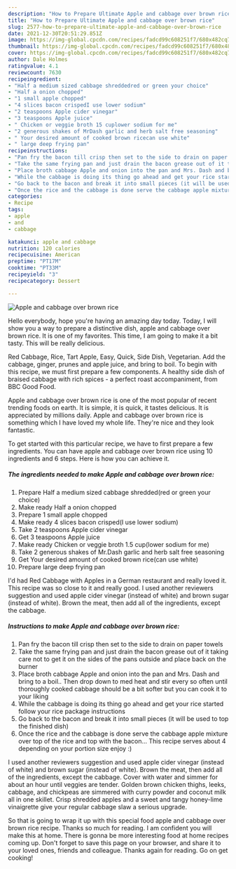 ```yaml
---
description: "How to Prepare Ultimate Apple and cabbage over brown rice"
title: "How to Prepare Ultimate Apple and cabbage over brown rice"
slug: 2577-how-to-prepare-ultimate-apple-and-cabbage-over-brown-rice
date: 2021-12-30T20:51:29.851Z
image: https://img-global.cpcdn.com/recipes/fadcd99c608251f7/680x482cq70/apple-and-cabbage-over-brown-rice-recipe-main-photo.jpg
thumbnail: https://img-global.cpcdn.com/recipes/fadcd99c608251f7/680x482cq70/apple-and-cabbage-over-brown-rice-recipe-main-photo.jpg
cover: https://img-global.cpcdn.com/recipes/fadcd99c608251f7/680x482cq70/apple-and-cabbage-over-brown-rice-recipe-main-photo.jpg
author: Dale Holmes
ratingvalue: 4.1
reviewcount: 7630
recipeingredient:
- "Half a medium sized cabbage shreddedred or green your choice"
- "Half a onion chopped"
- "1 small apple chopped"
- "4 slices bacon crispedI use lower sodium"
- "2 teaspoons Apple cider vinegar"
- "3 teaspoons Apple juice"
- " Chicken or veggie broth 15 cuplower sodium for me"
- "2 generous shakes of MrDash garlic and herb salt free seasoning"
- " Your desired amount of cooked brown ricecan use white"
- " large deep frying pan"
recipeinstructions:
- "Pan fry the bacon till crisp then set to the side to drain on paper towels"
- "Take the same frying pan and just drain the bacon grease out of it taking care not to get it on the sides of the pans outside and place back on the burner"
- "Place broth cabbage Apple and onion into the pan and Mrs. Dash and bring to a boil.. Then drop down to med heat and stir every so often until thoroughly cooked cabbage should be a bit softer but you can cook it to your liking"
- "While the cabbage is doing its thing go ahead and get your rice started follow your rice package instructions"
- "Go back to the bacon and break it into small pieces (it will be used to top the finished dish)"
- "Once the rice and the cabbage is done serve the cabbage apple mixture over top of the rice and top with the bacon... This recipe serves about 4 depending on your portion size enjoy :)"
categories:
- Recipe
tags:
- apple
- and
- cabbage

katakunci: apple and cabbage 
nutrition: 120 calories
recipecuisine: American
preptime: "PT17M"
cooktime: "PT33M"
recipeyield: "3"
recipecategory: Dessert

---
```



![Apple and cabbage over brown rice](https://img-global.cpcdn.com/recipes/fadcd99c608251f7/680x482cq70/apple-and-cabbage-over-brown-rice-recipe-main-photo.jpg)

Hello everybody, hope you're having an amazing day today. Today, I will show you a way to prepare a distinctive dish, apple and cabbage over brown rice. It is one of my favorites. This time, I am going to make it a bit tasty. This will be really delicious.

Red Cabbage, Rice, Tart Apple, Easy, Quick, Side Dish, Vegetarian. Add the cabbage, ginger, prunes and apple juice, and bring to boil. To begin with this recipe, we must first prepare a few components. A healthy side dish of braised cabbage with rich spices - a perfect roast accompaniment, from BBC Good Food.

Apple and cabbage over brown rice is one of the most popular of recent trending foods on earth. It is simple, it is quick, it tastes delicious. It is appreciated by millions daily. Apple and cabbage over brown rice is something which I have loved my whole life. They're nice and they look fantastic.


To get started with this particular recipe, we have to first prepare a few ingredients. You can have apple and cabbage over brown rice using 10 ingredients and 6 steps. Here is how you can achieve it.

<!--inarticleads1-->

##### The ingredients needed to make Apple and cabbage over brown rice:

1. Prepare Half a medium sized cabbage shredded(red or green your choice)
1. Make ready Half a onion chopped
1. Prepare 1 small apple chopped
1. Make ready 4 slices bacon crisped(I use lower sodium)
1. Take 2 teaspoons Apple cider vinegar
1. Get 3 teaspoons Apple juice
1. Make ready  Chicken or veggie broth 1.5 cup(lower sodium for me)
1. Take 2 generous shakes of Mr.Dash garlic and herb salt free seasoning
1. Get  Your desired amount of cooked brown rice(can use white)
1. Prepare  large deep frying pan


I&#39;d had Red Cabbage with Apples in a German restaurant and really loved it. This recipe was so close to it and really good. I used another reviewers suggestion and used apple cider vinegar (instead of white) and brown sugar (instead of white). Brown the meat, then add all of the ingredients, except the cabbage. 

<!--inarticleads2-->

##### Instructions to make Apple and cabbage over brown rice:

1. Pan fry the bacon till crisp then set to the side to drain on paper towels
1. Take the same frying pan and just drain the bacon grease out of it taking care not to get it on the sides of the pans outside and place back on the burner
1. Place broth cabbage Apple and onion into the pan and Mrs. Dash and bring to a boil.. Then drop down to med heat and stir every so often until thoroughly cooked cabbage should be a bit softer but you can cook it to your liking
1. While the cabbage is doing its thing go ahead and get your rice started follow your rice package instructions
1. Go back to the bacon and break it into small pieces (it will be used to top the finished dish)
1. Once the rice and the cabbage is done serve the cabbage apple mixture over top of the rice and top with the bacon... This recipe serves about 4 depending on your portion size enjoy :)


I used another reviewers suggestion and used apple cider vinegar (instead of white) and brown sugar (instead of white). Brown the meat, then add all of the ingredients, except the cabbage. Cover with water and simmer for about an hour until veggies are tender. Golden brown chicken thighs, leeks, cabbage, and chickpeas are simmered with curry powder and coconut milk all in one skillet. Crisp shredded apples and a sweet and tangy honey-lime vinaigrette give your regular cabbage slaw a serious upgrade. 

So that is going to wrap it up with this special food apple and cabbage over brown rice recipe. Thanks so much for reading. I am confident you will make this at home. There is gonna be more interesting food at home recipes coming up. Don't forget to save this page on your browser, and share it to your loved ones, friends and colleague. Thanks again for reading. Go on get cooking!
